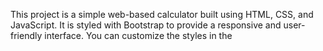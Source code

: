 This project is a simple web-based calculator built using HTML, CSS, and JavaScript.
It is styled with Bootstrap to provide a responsive and user-friendly interface. You can customize the styles in the <style> section of the HTML file or replace the default Bootstrap theme with another theme from Bootstrap. Enjoy using this calculator and feel free to contribute to enhance its features! 🎉
